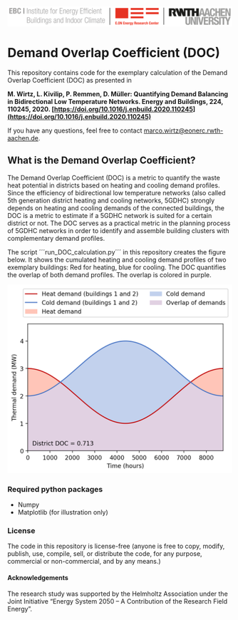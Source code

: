 ![E.ON EBC RWTH Aachen University](./images/ebc_logo.png)

# Demand Overlap Coefficient (DOC)
This repository contains code for the exemplary calculation of the Demand Overlap Coefficient (DOC) as presented in

**M. Wirtz, L. Kivilip, P. Remmen, D. Müller: Quantifying Demand Balancing in Bidirectional Low Temperature Networks. Energy and Buildings, 224, 110245, 2020.
[https://doi.org/10.1016/j.enbuild.2020.110245](https://doi.org/10.1016/j.enbuild.2020.110245)**

If you have any questions, feel free to contact [marco.wirtz@eonerc.rwth-aachen.de](mailto:marco.wirtz@eonerc.rwth-aachen.de).

## What is the Demand Overlap Coefficient?
The Demand Overlap Coefficient (DOC) is a metric to quantify the waste heat potential in districts based on heating and cooling demand profiles. Since the efficiency of bidirectional low temperature networks (also called 5th generation district heating and cooling networks, 5GDHC) strongly depends on heating and cooling demands of the connected buildings, the DOC is a metric to estimate if a 5GDHC network is suited for a certain district or not. The DOC serves as a practical metric in the planning process of 5GDHC networks in order to identify and assemble building clusters with complementary demand profiles.

The script ´´´run_DOC_calculation.py´´´ in this repository creates the figure below. It shows the cumulated heating and cooling demand profiles of two exemplary buildings: Red for heating, blue for cooling. The DOC quantifies the overlap of both demand profiles. The overlap is colored in purple.

![E.ON EBC RWTH Aachen University](./images/DOC_visualization.png)

### Required python packages
 - Numpy 
 - Matplotlib (for illustration only) 

### License
The code in this repository is license-free (anyone is free to copy, modify, publish, use, compile, sell, or distribute the code, for any purpose, commercial or non-commercial, and by any means.)

#### Acknowledgements
The  research study was  supported  by  the  Helmholtz  Association  under  the  Joint  Initiative  “Energy System 2050 – A Contribution of the Research Field Energy”.